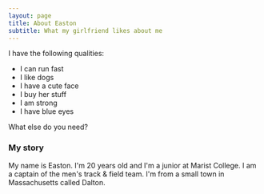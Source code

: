 ```yaml
---
layout: page
title: About Easton
subtitle: What my girlfriend likes about me
---
```


I have the following qualities:

- I can run fast
- I like dogs
- I have a cute face
- I buy her stuff
- I am strong
- I have blue eyes

What else do you need?

### My story

My name is Easton. I'm 20 years old and I'm a junior at Marist College. I am a captain of the men's track & field team. I'm from a small town in Massachusetts called Dalton. 